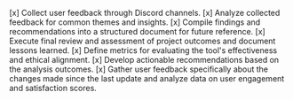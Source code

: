 [x] Collect user feedback through Discord channels.
[x] Analyze collected feedback for common themes and insights.
[x] Compile findings and recommendations into a structured document for future reference.
[x] Execute final review and assessment of project outcomes and document lessons learned.
[x] Define metrics for evaluating the tool's effectiveness and ethical alignment.
[x] Develop actionable recommendations based on the analysis outcomes.
[x] Gather user feedback specifically about the changes made since the last update and analyze data on user engagement and satisfaction scores.